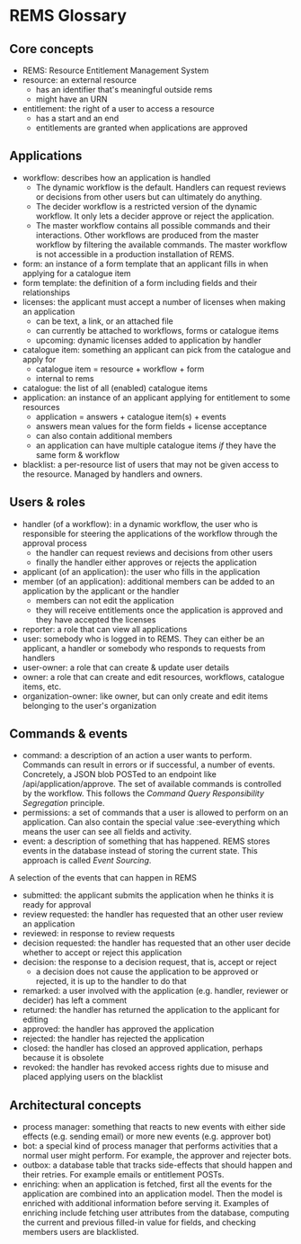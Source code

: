 # REMS Glossary

## Core concepts

- REMS: Resource Entitlement Management System
- resource: an external resource
  - has an identifier that's meaningful outside rems
  - might have an URN
- entitlement: the right of a user to access a resource
  - has a start and an end
  - entitlements are granted when applications are approved

## Applications

- workflow: describes how an application is handled
  - The dynamic workflow is the default. Handlers can request reviews or decisions from other users but can ultimately do anything.
  - The decider workflow is a restricted version of the dynamic workflow. It only lets a decider approve or reject the application.
  - The master workflow contains all possible commands and their interactions. Other workflows are produced from the master workflow
  by filtering the available commands. The master workflow is not accessible in a production installation of REMS.
- form: an instance of a form template that an applicant fills in when applying for a catalogue item
- form template: the definition of a form including fields and their relationships
- licenses: the applicant must accept a number of licenses when making an application
  - can be text, a link, or an attached file
  - can currently be attached to workflows, forms or catalogue items
  - upcoming: dynamic licenses added to application by handler
- catalogue item: something an applicant can pick from the catalogue and apply for
  - catalogue item = resource + workflow + form
  - internal to rems
- catalogue: the list of all (enabled) catalogue items
- application: an instance of an applicant applying for entitlement to some resources
  - application = answers + catalogue item(s) + events
  - answers mean values for the form fields + license acceptance
  - can also contain additional members
  - an application can have multiple catalogue items _if_ they have the same form & workflow
- blacklist: a per-resource list of users that may not be given access to the resource. Managed by handlers and owners.

## Users & roles

- handler (of a workflow): in a dynamic workflow, the user who is responsible for steering the applications of
  the workflow through the approval process
  - the handler can request reviews and decisions from other users
  - finally the handler either approves or rejects the application
- applicant (of an application): the user who fills in the application
- member (of an application): additional members can be added to an application by the applicant or the handler
  - members can not edit the application
  - they will receive entitlements once the application is approved and they have accepted the licenses
- reporter: a role that can view all applications
- user: somebody who is logged in to REMS. They can either be an applicant, a handler or somebody who
  responds to requests from handlers
- user-owner: a role that can create & update user details
- owner: a role that can create and edit resources, workflows, catalogue items, etc.
- organization-owner: like owner, but can only create and edit items belonging to the user's organization

## Commands & events

- command: a description of an action a user wants to perform.
  Commands can result in errors or if successful, a number of events.
  Concretely, a JSON blob POSTed to an endpoint like
  /api/application/approve. The set of available commands is
  controlled by the workflow. This follows the _Command Query Responsibility Segregation_ principle.
- permissions: a set of commands that a user is allowed to perform on
  an application. Can also contain the special value :see-everything
  which means the user can see all fields and activity.
- event: a description of something that has happened. REMS stores
  events in the database instead of storing the current state. This approach is called _Event Sourcing_.

A selection of the events that can happen in REMS

- submitted: the applicant submits the application when he thinks it is ready for approval
- review requested: the handler has requested that an other user review an application
- reviewed: in response to review requests
- decision requested: the handler has requested that an other user decide whether to accept or reject this application
- decision: the response to a decision request, that is, accept or reject
  - a decision does not cause the application to be approved or rejected, it is up to the handler to do that
- remarked: a user involved with the application (e.g. handler, reviewer or decider) has left a comment
- returned: the handler has returned the application to the applicant for editing
- approved: the handler has approved the application
- rejected: the handler has rejected the application
- closed: the handler has closed an approved application, perhaps because it is obsolete
- revoked: the handler has revoked access rights due to misuse and placed applying users on the blacklist

## Architectural concepts

- process manager: something that reacts to new events with either
  side effects (e.g. sending email) or more new events (e.g. approver
  bot)
- bot: a special kind of process manager that performs activities that
  a normal user might perform. For example, the approver and rejecter
  bots.
- outbox: a database table that tracks side-effects that should happen
  and their retries. For example emails or entitlement POSTs.
- enriching: when an application is fetched, first all the events for
  the application are combined into an application model. Then the
  model is enriched with additional information before serving it.
  Examples of enriching include fetching user attributes from the
  database, computing the current and previous filled-in value for
  fields, and checking members users are blacklisted.
